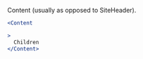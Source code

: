 Content (usually as opposed to SiteHeader).

<div class="examples">

</div>

```jsx
<Content

>
  Children
</Content>
```

